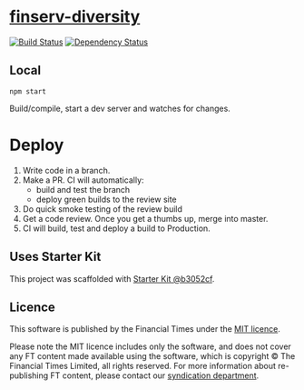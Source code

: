 # [finserv-diversity](https://ig.ft.com/finserv-diversity)

>

[![Build Status][circle-image]][circle-url] [![Dependency Status][devdeps-image]][devdeps-url]

## Local

```
npm start
```

Build/compile, start a dev server and watches for changes.

# Deploy

1. Write code in a branch.
2. Make a PR. CI will automatically:
    * build and test the branch
    * deploy green builds to the review site
3. Do quick smoke testing of the review build
4. Get a code review. Once you get a thumbs up, merge into master.
5. CI will build, test and deploy a build to Production.


## Uses Starter Kit

This project was scaffolded with [Starter Kit @b3052cf](https://github.com/ft-interactive/starter-kit/tree/b3052cf).

## Licence
This software is published by the Financial Times under the [MIT licence](http://opensource.org/licenses/MIT).

Please note the MIT licence includes only the software, and does not cover any FT content made available using the software, which is copyright &copy; The Financial Times Limited, all rights reserved. For more information about re-publishing FT content, please contact our [syndication department](http://syndication.ft.com/).

<!-- badge URLs -->
[circle-url]: https://circleci.com/gh/ft-interactive/finserv-diversity
[circle-image]: https://circleci.com/gh/ft-interactive/finserv-diversity/tree/master.svg?style=shield

[devdeps-url]: https://david-dm.org/ft-interactive/finserv-diversity#info=devDependencies
[devdeps-image]: https://img.shields.io/david/dev/ft-interactive/finserv-diversity.svg?style=flat-square
